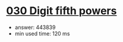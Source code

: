 [030 Digit fifth powers](http://projecteuler.net/problem=30)
========================

- answer: 443839 
- min used time: 120 ms

